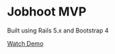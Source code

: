 # Jobhoot MVP

Built using Rails 5.x and Bootstrap 4

[Watch Demo](https://jobhoot.herokuapp.com/)

